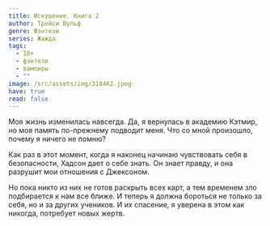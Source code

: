 ```yaml
---
title: Искушение. Книга 2
author: Трейси Вульф
genre: Фэнтези
series: Жажда
tags:
  - 18+
  - фэнтези
  - вампиры
  - ""
image: /src/assets/img/318462.jpeg
have: true
read: false
---
```

Моя жизнь изменилась навсегда. Да, я вернулась в академию Кэтмир, но моя память по-прежнему подводит меня. Что со мной произошло, почему я ничего не помню?

Как раз в этот момент, когда я наконец начинаю чувствовать себя в безопасности, Хадсон дает о себе знать. Он знает правду, и она разрушит мои отношения с Джексоном.

Но пока никто из них не готов раскрыть всех карт, а тем временем зло подбирается к нам все ближе. И теперь я должна бороться не только за себя, но и за других учеников. И их спасение, я уверена в этом как никогда, потребует новых жертв.
